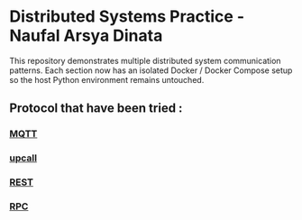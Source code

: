 # Distributed Systems Practice - Naufal Arsya Dinata

This repository demonstrates multiple distributed system communication patterns. Each section now has an isolated Docker / Docker Compose setup so the host Python environment remains untouched.

## Protocol that have been tried :

### [MQTT](https://github.com/ArsyaDin/dist_sys/tree/main/MQTT)
### [upcall](https://github.com/ArsyaDin/dist_sys/tree/main/upcall)
### [REST](https://github.com/ArsyaDin/dist_sys/tree/main/REST)
### [RPC](https://github.com/ArsyaDin/dist_sys/tree/main/RPC)
